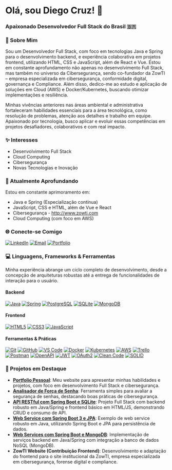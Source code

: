 # Olá, sou Diego Cruz! 👋

### Apaixonado Desenvolvedor Full Stack do Brasil 🇧🇷

### 🚀 Sobre Mim

Sou um Desenvolvedor Full Stack, com foco em tecnologias Java e Spring para o desenvolvimento backend, e experiência colaborativa em projetos frontend, utilizando HTML, CSS e JavaScript, além de React e Vue. Estou em constante aprofundamento não apenas no desenvolvimento Full Stack, mas também no universo da Cibersegurança, sendo co-fundador da ZowTI – empresa especializada em cibersegurança, conformidade digital, governança e Compliance. Além disso, dedico-me ao estudo e aplicação de soluções em Cloud (AWS) e Docker/Kubernetes, buscando otimizar implementações e resiliência. 

Minhas vivências anteriores nas áreas ambiental e administrativa fortaleceram habilidades essenciais para a área tecnológica, como resolução de problemas, atenção aos detalhes e trabalho em equipe. Apaixonado por tecnologia, busco aplicar e evoluir essas competências em projetos desafiadores, colaborativos e com real impacto.

### ✨ Interesses

- Desenvolvimento Full Stack
- Cloud Computing
- Cibersegurança
- Novas Tecnologias e Inovação

### 🌱 Atualmente Aprofundando

Estou em constante aprimoramento em:

- Java e Spring (Especialização contínua)
- JavaScript, CSS e HTML, além de Vue e React
- Cibersegurança - http://www.zowti.com
- Cloud Computing (com foco em AWS)


### 🌐 Conecte-se Comigo

[![LinkedIn](https://img.shields.io/badge/LinkedIn-0077B5?style=for-the-badge&logo=linkedin&logoColor=white)](https://www.linkedin.com/in/diegof90/)
[![Email](https://img.shields.io/badge/Email-D14836?style=for-the-badge&logo=gmail&logoColor=white)](mailto:diegofonteboacruz@gmail.com)
[![Portfolio](https://img.shields.io/badge/Portfolio-FF5722?style=for-the-badge&logo=netlify&logoColor=white)](https://www.diegofontedev.com.br)

### 💻 Linguagens, Frameworks & Ferramentas

Minha experiência abrange um ciclo completo de desenvolvimento, desde a concepção de arquiteturas robustas até a entrega de funcionalidades de interação para o usuário.

#### Backend

[![Java](https://img.shields.io/badge/Java-007396?style=for-the-badge&logo=java&logoColor=white)](https://www.java.com/)
[![Spring](https://img.shields.io/badge/Spring-6DB33F?style=for-the-badge&logo=spring&logoColor=white)](https://spring.io/)
[![PostgreSQL](https://img.shields.io/badge/PostgreSQL-316192?style=for-the-badge&logo=postgresql&logoColor=white)](https://www.postgresql.org/)
[![SQLite](https://img.shields.io/badge/SQLite-003B57?style=for-the-badge&logo=sqlite&logoColor=white)](https://www.sqlite.org/)
[![MongoDB](https://img.shields.io/badge/MongoDB-47A248?style=for-the-badge&logo=mongodb&logoColor=white)](https://www.mongodb.com/)

#### Frontend

[![HTML5](https://img.shields.io/badge/HTML5-E34F26?style=for-the-badge&logo=html5&logoColor=white)](https://developer.mozilla.org/en-US/docs/Web/HTML)
[![CSS3](https://img.shields.io/badge/CSS3-1572B6?style=for-the-badge&logo=css3&logoColor=white)](https://developer.mozilla.org/en-US/docs/Web/CSS)
[![JavaScript](https://img.shields.io/badge/JavaScript-F7DF1E?style=for-the-badge&logo=javascript&logoColor=black)](https://developer.mozilla.org/en-US/docs/Web/JavaScript)

#### Ferramentas & Práticas

[![Git](https://img.shields.io/badge/Git-F05032?style=for-the-badge&logo=git&logoColor=white)](https://git-scm.com/)
[![GitHub](https://img.shields.io/badge/GitHub-181717?style=for-the-badge&logo=github&logoColor=white)](https://github.com/)
[![VS Code](https://img.shields.io/badge/VS%20Code-007ACC?style=for-the-badge&logo=visual-studio-code&logoColor=white)](https://code.visualstudio.com/)
[![Docker](https://img.shields.io/badge/Docker-2496ED?style=for-the-badge&logo=docker&logoColor=white)](https://www.docker.com/)
[![Kubernetes](https://img.shields.io/badge/Kubernetes-326CE5?style=for-the-badge&logo=kubernetes&logoColor=white)](https://kubernetes.io/)
[![AWS](https://img.shields.io/badge/AWS-232F3E?style=for-the-badge&logo=amazon-aws&logoColor=white)](https://aws.amazon.com/)
[![Trello](https://img.shields.io/badge/Trello-0052CC?style=for-the-badge&logo=trello&logoColor=white)](https://trello.com/)
[![Postman](https://img.shields.io/badge/Postman-FF6C37?style=for-the-badge&logo=postman&logoColor=white)](https://www.postman.com/)
[![OpenAPI](https://img.shields.io/badge/OpenAPI-6BA539?style=for-the-badge&logo=openapi&logoColor=white)](https://swagger.io/specification/)
[![JWT](https://img.shields.io/badge/JWT-000000?style=for-the-badge&logo=json-web-tokens&logoColor=white)](https://jwt.io/)
[![OAuth2](https://img.shields.io/badge/OAuth2-2F4F4F?style=for-the-badge&logo=oauth&logoColor=white)](https://oauth.net/2/)
[![Clean Code](https://img.shields.io/badge/Clean%20Code-1B2F45?style=for-the-badge&logo=clean-code&logoColor=white)](https://github.com/trekhleb/javascript-algorithms/blob/master/LEAN_CODE.md)
[![SOLID](https://img.shields.io/badge/SOLID-1B2F45?style=for-the-badge&logo=codecademy&logoColor=white)](https://www.freecodecamp.org/news/solid-principles-explained-with-examples/)

### 📌 Projetos em Destaque

- **[Portfolio Pessoal](https://www.diegofontedev.com)**: Meu website para apresentar minhas habilidades e projetos, com foco em desenvolvimento Full Stack e cibersegurança.
- **[Analisador de Força de Senha](https://github.com/Diego-Cruz-github/analisador-forca-senha)**: Ferramenta simples para avaliar a segurança de senhas, destacando boas práticas de cibersegurança.
- **[API RESTful com Spring Boot e SQLite](https://github.com/Diego-Cruz-github/API-RESTful-com-Spring-Boot-SQLite-HTML5-e-JavaScript)**: Projeto Full Stack com backend robusto em Java/Spring e frontend básico em HTML/JS, demonstrando CRUD e consumo de API.
- **[Web Service com Spring Boot 3 e JPA](https://github.com/Diego-Cruz-github/webservice-spboot3-jpa)**: Exemplo de web service robusto em Java, utilizando Spring Boot e JPA para persistência de dados.
- **[Web Services com Spring Boot e MongoDB](https://github.com/Diego-Cruz-github/Sts-NoSQLmongodb-webservices)**: Implementação de serviços backend em Java/Spring com integração a banco de dados NoSQL (MongoDB).
- **ZowTI Website (Contribuição Frontend)**: Desenvolvimento e adaptação do frontend para o site institucional da ZowTI, empresa especializada em cibersegurança, forense digital e compliance.
